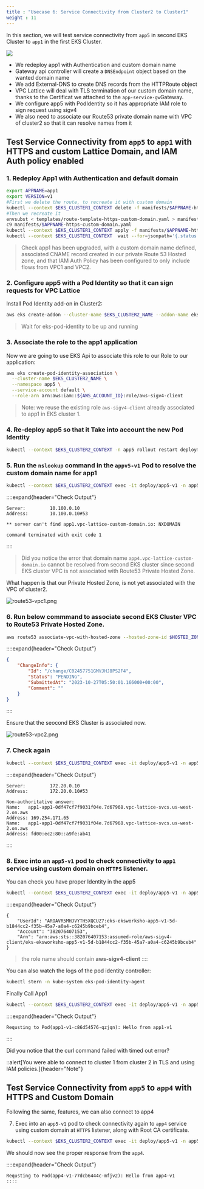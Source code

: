 ```yaml
---
title : "Usecase 6: Service Connectivity from Cluster2 to Cluster1"
weight : 11
---
```



In this section, we will test service connectivity from `app5` in second EKS Cluster to `app1` in the first EKS Cluster.

![](/static/images/6-network-security/2-vpc-lattice-service-access/lattice-usecase6.png)
- We redeploy app1 with Authentication and custom domain name
- Gateway api controller will create a `DNSEndpoint` object based on the wanted domain name
- We add External-DNS to create DNS records from the HTTPRoute object
- VPC Lattice will deal with TLS termination of our custom domain name, thanks to the Certificat we attached to the `app-service-gw`Gateway.
- We configure app5 with PodIdentity so it has appropriate IAM role to sign request using sigv4
- We also need to associate our Route53 private domain name with VPC of cluster2 so that it can resolve names from it

## Test Service Connectivity from `app5` to `app1` with HTTPS and custom Lattice Domain, and IAM Auth policy enabled

### 1. Redeploy App1 with Authentication and default domain

```bash
export APPNAME=app1
export VERSION=v1
#First we delete the route, to recreate it with custom domain
kubectl --context $EKS_CLUSTER1_CONTEXT delete -f manifests/$APPNAME-http-default-domain.yaml
#Then we recreate it
envsubst < templates/route-template-https-custom-domain.yaml > manifests/$APPNAME-https-custom-domain.yaml
c9 manifests/$APPNAME-https-custom-domain.yaml
kubectl --context $EKS_CLUSTER1_CONTEXT apply -f manifests/$APPNAME-https-custom-domain.yaml
kubectl --context $EKS_CLUSTER1_CONTEXT  wait --for=jsonpath='{.status.parents[-1:].conditions[-1:].reason}'=ResolvedRefs httproute/$APPNAME -n $APPNAME
```

> Check app1 has been upgraded, with a custom domain name defined, associated CNAME record created in our private Route 53 Hosted zone, and that IAM Auth Policy has been configured to only include flows from VPC1 and VPC2.

### 2. Configure app5 with a Pod Identity so that it can sign requests for VPC Lattice

Install Pod Identity add-on in Cluster2:

```bash
aws eks create-addon --cluster-name $EKS_CLUSTER2_NAME --addon-name eks-pod-identity-agent --addon-version v1.1.0-eksbuild.1 
```

> Wait for eks-pod-identity to be up and running

### 3. Associate the role to the app1 application

Now we are going to use EKS Api to associate this role to our Role to our application:

```bash
aws eks create-pod-identity-association \
  --cluster-name $EKS_CLUSTER2_NAME \
  --namespace app5 \
  --service-account default \
  --role-arn arn:aws:iam::${AWS_ACCOUNT_ID}:role/aws-sigv4-client
```

> Note: we reuse the existing role `aws-sigv4-client` already associated to app1 in EKS cluster 1.



### 4. Re-deploy app5 so that it Take into account the new Pod Identity

```bash
kubectl --context $EKS_CLUSTER2_CONTEXT -n app5 rollout restart deployment/app5-v1
```

### 5. Run the `nslookup` command in the `appv5-v1` Pod to resolve the custom domain name for app1

```bash
kubectl --context $EKS_CLUSTER2_CONTEXT exec -it deploy/app5-v1 -n app5 -- nslookup app1.vpc-lattice-custom-domain.io
```

::::expand{header="Check Output"}
```
Server:         10.100.0.10
Address:        10.100.0.10#53

** server can't find app1.vpc-lattice-custom-domain.io: NXDOMAIN

command terminated with exit code 1
```
::::

> Did you notice the error that domain name `app4.vpc-lattice-custom-domain.io` cannot be resolved from second EKS cluster since second EKS cluster VPC is not associated with Route53 Private Hosted Zone.

What happen is that our Private Hosted Zone, is not yet associated with the VPC of cluster2.

![route53-vpc1.png](/static/images/6-network-security/2-vpc-lattice-service-access/route53-vpc1.png)


### 6. Run below commmand to associate second EKS Cluster VPC to Route53 Private Hosted Zone.

```bash
aws route53 associate-vpc-with-hosted-zone --hosted-zone-id $HOSTED_ZONE_ID --vpc VPCRegion=$AWS_REGION,VPCId=$EKS_CLUSTER2_VPC_ID
```

::::expand{header="Check Output"}
```json
{
    "ChangeInfo": {
        "Id": "/change/C02457751GMVJHJ8PS2F4",
        "Status": "PENDING",
        "SubmittedAt": "2023-10-27T05:50:01.166000+00:00",
        "Comment": ""
    }
}

```
::::

Ensure that the seocond EKS Cluster is associated now.

![route53-vpc2.png](/static/images/6-network-security/2-vpc-lattice-service-access/route53-vpc2.png)


### 7. Check again

```bash
kubectl --context $EKS_CLUSTER2_CONTEXT exec -it deploy/app5-v1 -n app5 -- nslookup app1.vpc-lattice-custom-domain.io
```

::::expand{header="Check Output"}
```
Server:         172.20.0.10
Address:        172.20.0.10#53

Non-authoritative answer:
Name:   app1-app1-0df47cf7f9031f04e.7d67968.vpc-lattice-svcs.us-west-2.on.aws
Address: 169.254.171.65
Name:   app1-app1-0df47cf7f9031f04e.7d67968.vpc-lattice-svcs.us-west-2.on.aws
Address: fd00:ec2:80::a9fe:ab41
```
::::

### 8. Exec into an `app5-v1` pod to check connectivity to `app1` service using custom domain on `HTTPS` listener.

You can check you have proper Identity in the app5

```bash
kubectl --context $EKS_CLUSTER2_CONTEXT exec -it deploy/app5-v1 -n app5 -c app5-v1 -- aws sts get-caller-identity
```

::::expand{header="Check Output"}
```
{
    "UserId": "AROAVR5MHJVYTH5XQCUZ7:eks-eksworksho-app5-v1-5d-b1844cc2-f35b-45a7-a0a4-c6245b9bceb4",
    "Account": "382076407153",
    "Arn": "arn:aws:sts::382076407153:assumed-role/aws-sigv4-client/eks-eksworksho-app5-v1-5d-b1844cc2-f35b-45a7-a0a4-c6245b9bceb4"
}
```

> the role name should contain **aws-sigv4-client**
::::


You can also watch the logs of the pod identity controller:

```bash
kubectl stern -n kube-system eks-pod-identity-agent
```

Finally Call App1

```bash
kubectl --context $EKS_CLUSTER2_CONTEXT exec -it deploy/app5-v1 -n app5 -c app5-v1 -- /bin/bash -c 'TOKEN=$(cat $AWS_CONTAINER_AUTHORIZATION_TOKEN_FILE) && STS=$(curl 169.254.170.23/v1/credentials -H "Authorization: $TOKEN") && curl --cacert /cert/root_cert.pem --aws-sigv4 "aws:amz:${AWS_REGION}:vpc-lattice-svcs" --user $(echo $STS | jq ".AccessKeyId" -r):$(echo $STS | jq ".SecretAccessKey" -r) -H "x-amz-content-sha256: UNSIGNED-PAYLOAD" -H "x-amz-security-token: $(echo $STS | jq ".Token" -r)" 'https://app1.vpc-lattice-custom-domain.io
```


::::expand{header="Check Output"}
```
Requsting to Pod(app1-v1-c86d54576-qzjqn): Hello from app1-v1
```
::::

Did you notice that the curl command failed with timed out error?

::alert[You were able to connect to cluster 1 from cluster 2 in TLS and using IAM policies.]{header="Note"}



## Test Service Connectivity from `app5` to `app4` with HTTPS and Custom Domain 


Following the same, features, we can also connect to app4


7. Exec into an `app5-v1` pod to check connectivity again to `app4` service using custom domain at `HTTPS` listener, along with Root CA certificate.


```bash
kubectl --context $EKS_CLUSTER2_CONTEXT exec -it deploy/app5-v1 -n app5 -c app5-v1 -- /bin/bash -c 'TOKEN=$(cat $AWS_CONTAINER_AUTHORIZATION_TOKEN_FILE) && STS=$(curl 169.254.170.23/v1/credentials -H "Authorization: $TOKEN") && curl --cacert /cert/root_cert.pem --aws-sigv4 "aws:amz:${AWS_REGION}:vpc-lattice-svcs" --user $(echo $STS | jq ".AccessKeyId" -r):$(echo $STS | jq ".SecretAccessKey" -r) -H "x-amz-content-sha256: UNSIGNED-PAYLOAD" -H "x-amz-security-token: $(echo $STS | jq ".Token" -r)" 'https://app4.vpc-lattice-custom-domain.io
```

We should now see the proper response from the `app4`.

::::expand{header="Check Output"}
```
Requsting to Pod(app4-v1-77dcb6444c-mfjv2): Hello from app4-v1
::::